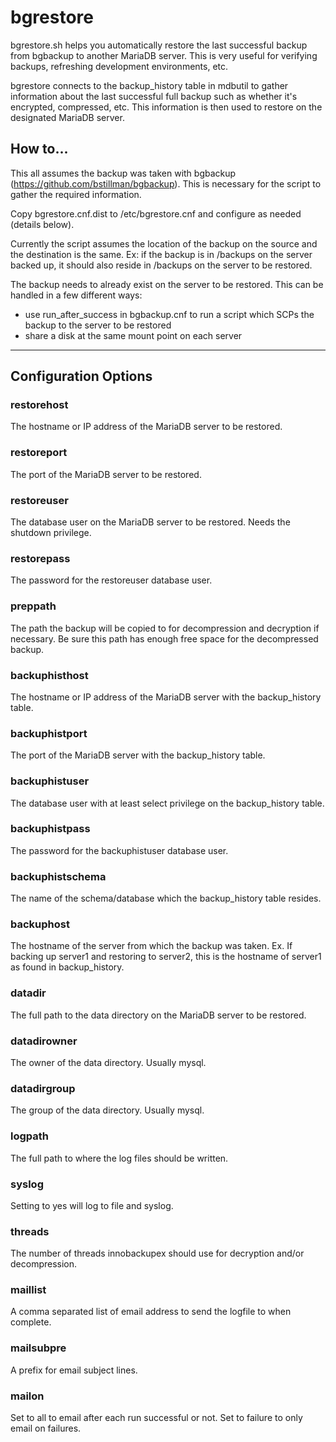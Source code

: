 # bgrestore

bgrestore.sh helps you automatically restore the last successful backup from bgbackup to another MariaDB server. This is very useful for verifying backups, refreshing development environments, etc. 

bgrestore connects to the backup_history table in mdbutil to gather information about the last successful full backup such as whether it's encrypted, compressed, etc. This information is then used to restore on the designated MariaDB server. 


## How to...

This all assumes the backup was taken with bgbackup (https://github.com/bstillman/bgbackup). This is necessary for the script to gather the required information. 

Copy bgrestore.cnf.dist to /etc/bgrestore.cnf and configure as needed (details below). 

Currently the script assumes the location of the backup on the source and the destination is the same. Ex: if the backup is in /backups on the server backed up, it should also reside in /backups on the server to be restored. 

The backup needs to already exist on the server to be restored. This can be handled in a few different ways:
* use run_after_success in bgbackup.cnf to run a script which SCPs the backup to the server to be restored
* share a disk at the same mount point on each server


------------------------------------

## Configuration Options

### restorehost

The hostname or IP address of the MariaDB server to be restored. 

### restoreport

The port of the MariaDB server to be restored. 

### restoreuser

The database user on the MariaDB server to be restored. Needs the shutdown privilege.

### restorepass

The password for the restoreuser database user. 

### preppath

The path the backup will be copied to for decompression and decryption if necessary. Be sure this path has enough free space for the decompressed backup. 

### backuphisthost

The hostname or IP address of the MariaDB server with the backup_history table. 

### backuphistport

The port of the MariaDB server with the backup_history table. 

### backuphistuser

The database user with at least select privilege on the backup_history table. 

### backuphistpass

The password for the backuphistuser database user. 

### backuphistschema

The name of the schema/database which the backup_history table resides. 

### backuphost

The hostname of the server from which the backup was taken. Ex. If backing up server1 and restoring to server2, this is the hostname of server1 as found in backup_history. 

### datadir

The full path to the data directory on the MariaDB server to be restored. 

### datadirowner

The owner of the data directory. Usually mysql. 

### datadirgroup

The group of the data directory. Usually mysql. 

### logpath

The full path to where the log files should be written. 

### syslog

Setting to yes will log to file and syslog.

### threads

The number of threads innobackupex should use for decryption and/or decompression. 

### maillist

A comma separated list of email address to send the logfile to when complete. 

### mailsubpre

A prefix for email subject lines. 

### mailon

Set to all to email after each run successful or not. Set to failure to only email on failures. 

